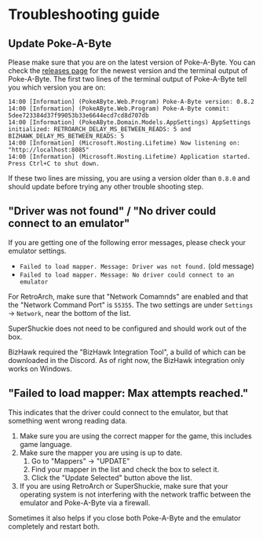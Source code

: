 # Troubleshooting guide

## Update Poke-A-Byte

Please make sure that you are on the latest version of Poke-A-Byte. You can check the [releases page](https://github.com/PokeAByte/PokeAByte/releases) for the newest version and the terminal output of Poke-A-Byte. The first two lines of the terminal output of Poke-A-Byte tell you which version you are on:

```
14:00 [Information] (PokeAByte.Web.Program) Poke-A-Byte version: 0.8.2
14:00 [Information] (PokeAByte.Web.Program) Poke-A-Byte commit: 5dee723384d37f99053b33e6644ecd7cd8d707db
14:00 [Information] (PokeAByte.Domain.Models.AppSettings) AppSettings initialized: RETROARCH_DELAY_MS_BETWEEN_READS: 5 and BIZHAWK_DELAY_MS_BETWEEN_READS: 5
14:00 [Information] (Microsoft.Hosting.Lifetime) Now listening on: "http://localhost:8085"
14:00 [Information] (Microsoft.Hosting.Lifetime) Application started. Press Ctrl+C to shut down.
```

If these two lines are missing, you are using a version older than `0.8.0` and should update before trying any other trouble shooting step.

## "Driver was not found" / "No driver could connect to an emulator"

If you are getting one of the following error messages, please check your emulator settings.

- `Failed to load mapper. Message: Driver was not found.` (old message)
- `Failed to load mapper. Message: No driver could connect to an emulator`

For RetroArch, make sure that "Network Comamnds" are enabled and that the "Network Command Port" is `55355`.
The two settings are under `Settings` -> `Network`, near the bottom of the list.

SuperShuckie does not need to be configured and should work out of the box.

BizHawk required the "BizHawk Integration Tool", a build of which can be downloaded in the Discord. As of right now, the BizHawk integration only works on Windows.

## "Failed to load mapper: Max attempts reached."

This indicates that the driver could connect to the emulator, but that something went wrong reading data. 

1. Make sure you are using the correct mapper for the game, this includes game language.
2. Make sure the mapper you are using is up to date. 
   1. Go to "Mappers" -> "UPDATE"
   2. Find your mapper in the list and check the box to select it.
   3. Click the "Update Selected" button above the list.
3. If you are using RetroArch or SuperShuckie, make sure that your operating system is not interfering with the network traffic between the emulator and Poke-A-Byte via a firewall. 

Sometimes it also helps if you close both Poke-A-Byte and the emulator completely and restart both. 